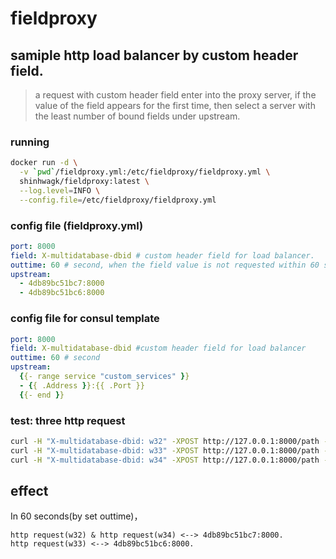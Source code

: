 # fieldproxy

## samiple http load balancer by custom header field.
> a request with custom header field enter into the proxy server, if the value of the field appears for the first time, then select a server with the least number of bound fields under upstream.

### running

```sh
docker run -d \
  -v `pwd`/fieldproxy.yml:/etc/fieldproxy/fieldproxy.yml \
  shinhwagk/fieldproxy:latest \
  --log.level=INFO \
  --config.file=/etc/fieldproxy/fieldproxy.yml
```

### config file (fieldproxy.yml)

```yml
port: 8000
field: X-multidatabase-dbid # custom header field for load balancer.
outtime: 60 # second, when the field value is not requested within 60 seconds, the binding with the service is released.
upstream:
  - 4db89bc51bc7:8000
  - 4db89bc51bc6:8000
```

### config file for consul template

```yml
port: 8000
field: X-multidatabase-dbid #custom header field for load balancer
outtime: 60 # second
upstream:
  {{- range service "custom_services" }}
  - {{ .Address }}:{{ .Port }}
  {{- end }}
```

### test: three http request

```sh
curl -H "X-multidatabase-dbid: w32" -XPOST http://127.0.0.1:8000/path -d 'body'
curl -H "X-multidatabase-dbid: w33" -XPOST http://127.0.0.1:8000/path -d 'body'
curl -H "X-multidatabase-dbid: w34" -XPOST http://127.0.0.1:8000/path -d 'body'
```

## effect

In 60 seconds(by set outtime)，

```
http request(w32) & http request(w34) <--> 4db89bc51bc7:8000.
http request(w33) <--> 4db89bc51bc6:8000.
```